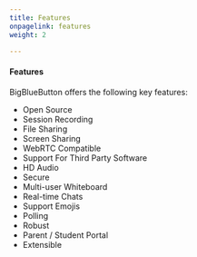 ```yaml
---
title: Features
onpagelink: features
weight: 2

---
```


#### **Features**

BigBlueButton offers the following key features:

- Open Source
- Session Recording
- File Sharing
- Screen Sharing
- WebRTC Compatible
- Support For Third Party Software
- HD Audio
- Secure
- Multi-user Whiteboard
- Real-time Chats
- Support Emojis
- Polling
- Robust
- Parent / Student Portal
- Extensible
 